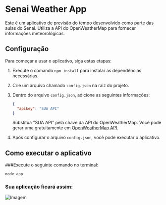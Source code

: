 # Senai Weather App

Este é um aplicativo de previsão do tempo desenvolvido como parte das aulas do Senai. Utiliza a API do OpenWeatherMap para fornecer informações meteorológicas.

## Configuração

Para começar a usar o aplicativo, siga estas etapas:

1. Execute o comando `npm install` para instalar as dependências necessárias.

2. Crie um arquivo chamado `config.json` na raiz do projeto.

3. Dentro do arquivo `config.json`, adicione as seguintes informações:
   ```json
   {
     "apikey": "SUA API"
   }
   ```
   Substitua "SUA API" pela chave da API do OpenWeatherMap. Você pode gerar uma gratuitamente em [OpenWeatherMap API](https://openweathermap.org/api).

4. Após configurar o arquivo `config.json`, você pode executar o aplicativo.

## Como executar o aplicativo


###Execute o seguinte comando no terminal:
```bash
node app
```

### Sua aplicação ficará assim: 
![Imagem](https://github.com/Viniciusulpicio/Api_openweathermap/assets/145928303/0fc92b1f-466a-46d1-938a-627d3ec81283)

